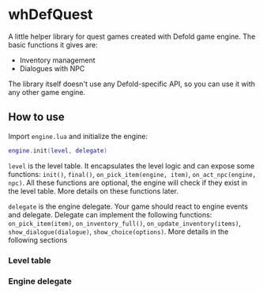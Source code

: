 # whDefQuest

A little helper library for quest games created with Defold game engine. The basic functions it gives are:

- Inventory management
- Dialogues with NPC

The library itself doesn't use any Defold-specific API, so you can use it with any other game engine.

## How to use

Import ```engine.lua``` and initialize the engine:

```lua
engine.init(level, delegate)
```

```level``` is the level table. It encapsulates the level logic and can expose some functions: ```init()```, ```final()```, ```on_pick_item(engine, item)```, ```on_act_npc(engine, npc)```. All these functions are optional, the engine will check if they exist in the level table. More details on these functions later.

```delegate``` is the engine delegate. Your game should react to engine events and delegate. Delegate can implement the following functions: ```on_pick_item(item)```, ```on_inventory_full()```, ```on_update_inventory(items)```, ```show_dialogue(dialogue)```, ```show_choice(options)```. More details in the following sections

### Level table


### Engine delegate


